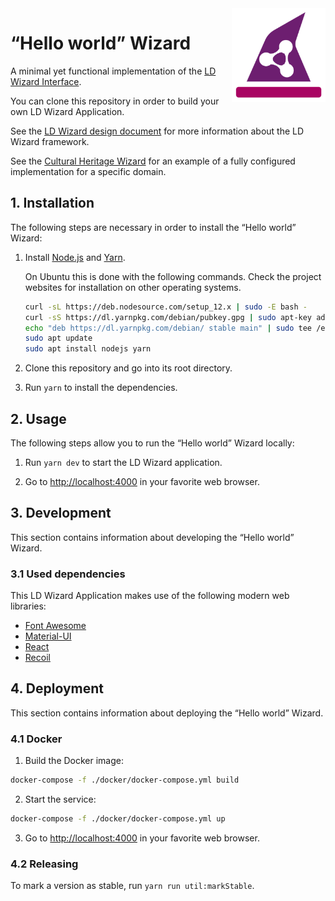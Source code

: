 <img src="img/LDWizard-square.png" align="right" height="150">

# “Hello world” Wizard

A minimal yet functional implementation of the [LD Wizard
Interface](https://github.com/netwerk-digitaal-erfgoed/LDWizard).

You can clone this repository in order to build your own LD Wizard Application.

See the [LD Wizard design document](https://github.com/netwerk-digitaal-erfgoed/LDWizard/blob/master/docs/design.md) for more information about the LD Wizard framework.

See the [Cultural Heritage
Wizard](https://github.com/netwerk-digitaal-erfgoed/LDWizard-ErfgoedWizard) for
an example of a fully configured implementation for a specific domain.

## 1. Installation

The following steps are necessary in order to install the “Hello world” Wizard:

1. Install [Node.js](https://nodejs.org) and [Yarn](https://yarnpkg.com).

   On Ubuntu this is done with the following commands.  Check the project
   websites for installation on other operating systems.

   ```sh
   curl -sL https://deb.nodesource.com/setup_12.x | sudo -E bash -
   curl -sS https://dl.yarnpkg.com/debian/pubkey.gpg | sudo apt-key add -
   echo "deb https://dl.yarnpkg.com/debian/ stable main" | sudo tee /etc/apt/sources.list.d/yarn.list
   sudo apt update
   sudo apt install nodejs yarn
   ```

2. Clone this repository and go into its root directory.

3. Run `yarn` to install the dependencies.

## 2. Usage

The following steps allow you to run the “Hello world” Wizard locally:

1. Run `yarn dev` to start the LD Wizard application.

2. Go to <http://localhost:4000> in your favorite web browser.

## 3. Development

This section contains information about developing the “Hello world” Wizard.

### 3.1 Used dependencies

This LD Wizard Application makes use of the following modern web libraries:

- [Font Awesome](https://fontawesome.com)
- [Material-UI](https://material-ui.com)
- [React](https://reactjs.org)
- [Recoil](https://recoiljs.org)

## 4. Deployment

This section contains information about deploying the “Hello world” Wizard.

### 4.1 Docker

1. Build the Docker image:

```bash
docker-compose -f ./docker/docker-compose.yml build
```

2. Start the service:

```bash
docker-compose -f ./docker/docker-compose.yml up
```

3. Go to <http://localhost:4000> in your favorite web browser.

### 4.2 Releasing

To mark a version as stable, run `yarn run util:markStable`.
